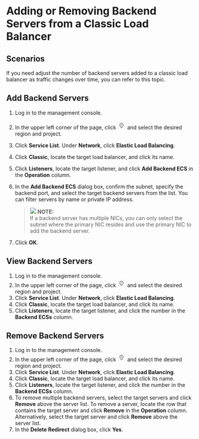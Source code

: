 # Adding or Removing Backend Servers from a Classic Load Balancer<a name="EN-US_TOPIC_0164706627"></a>

## Scenarios<a name="section166899516535"></a>

If you need adjust the number of backend servers added to a classic load balancer as traffic changes over time, you can refer to this topic.

## Add Backend Servers<a name="section8273133872011"></a>

1.  Log in to the management console.
2.  In the upper left corner of the page, click  ![](figures/icon-region.png)  and select the desired region and project.
3.  Click  **Service List**. Under  **Network**, click  **Elastic Load Balancing**.
4.  Click  **Classic**, locate the target load balancer, and click its name.
5.  Click  **Listeners**, locate the target listener, and click  **Add Backend ECS**  in the  **Operation**  column.
6.  In the  **Add Backend ECS**  dialog box, confirm the subnet, specify the backend port, and select the target backend servers from the list. You can filter servers by name or private IP address.

    >![](/images/icon-note.gif) **NOTE:**   
    >If a backend server has multiple NICs, you can only select the subnet where the primary NIC resides and use the primary NIC to add the backend server.  

7.  Click  **OK**.

## View Backend Servers<a name="section049293110219"></a>

1.  Log in to the management console.
2.  In the upper left corner of the page, click  ![](figures/icon-region.png)  and select the desired region and project.
3.  Click  **Service List**. Under  **Network**, click  **Elastic Load Balancing**.
4.  Click  **Classic**, locate the target load balancer, and click its name.
5.  Click  **Listeners**, locate the target listener, and click the number in the  **Backend ECSs**  column.

## Remove Backend Servers<a name="section1669926112218"></a>

1.  Log in to the management console.
2.  In the upper left corner of the page, click  ![](figures/icon-region.png)  and select the desired region and project.
3.  Click  **Service List**. Under  **Network**, click  **Elastic Load Balancing**.
4.  Click  **Classic**, locate the target load balancer, and click its name.
5.  Click  **Listeners**, locate the target listener, and click the number in the  **Backend ECSs**  column.
6.  To remove multiple backend servers, select the target servers and click  **Remove**  above the server list. To remove a server, locate the row that contains the target server and click  **Remove**  in the  **Operation**  column. Alternatively, select the target server and click  **Remove**  above the server list.
7.  In the  **Delete Redirect**  dialog box, click  **Yes**.

